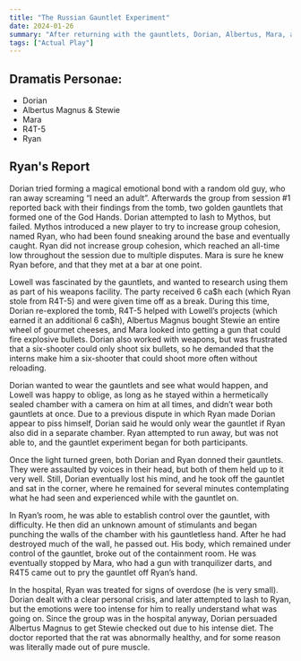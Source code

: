 ```yaml
---
title: "The Russian Gauntlet Experiment"
date: 2024-01-26
summary: "After returning with the gauntlets, Dorian, Albertus, Mara, and R4T-5 deliver their report to Mythos. The party gains a new member. Experiments of dubious morality and safety are run in the basement of the Camarata."
tags: ["Actual Play"]
---
```


## Dramatis Personae: 
- Dorian
- Albertus Magnus & Stewie
- Mara
- R4T-5
- Ryan

## Ryan's Report
Dorian tried forming a magical emotional bond with a random old guy, who ran away screaming “I need an adult”. Afterwards the group from session #1 reported back with their findings from the tomb, two golden gauntlets that formed one of the God Hands. Dorian attempted to lash to Mythos, but failed. Mythos introduced a new player to try to increase group cohesion, named Ryan, who had been found sneaking around the base and eventually caught. Ryan did not increase group cohesion, which reached an all-time low throughout the session due to multiple disputes. Mara is sure he knew Ryan before, and that they met at a bar at one point.

Lowell was fascinated by the gauntlets, and wanted to research using them as part of his weapons facility. The party received 6 ca\$h each (which Ryan stole from R4T-5) and were given time off as a break. During this time, Dorian re-explored the tomb, R4T-5 helped with Lowell’s projects (which earned it an additional 6 ca\$h), Albertus Magnus bought Stewie an entire wheel of gourmet cheeses, and Mara looked into getting a gun that could fire explosive bullets. Dorian also worked with weapons, but was frustrated that a six-shooter could only shoot six bullets, so he demanded that the interns make him a six-shooter that could shoot more often without reloading. 

Dorian wanted to wear the gauntlets and see what would happen, and Lowell was happy to oblige, as long as he stayed within a hermetically sealed chamber with a camera on him at all times, and didn’t wear both gauntlets at once. Due to a previous dispute in which Ryan made Dorian appear to piss himself, Dorian said he would only wear the gauntlet if Ryan also did in a separate chamber. Ryan attempted to run away, but was not able to, and the gauntlet experiment began for both participants.

Once the light turned green, both Dorian and Ryan donned their gauntlets. They were assaulted by voices in their head, but both of them held up to it very well. Still, Dorian eventually lost his mind, and he took off the gauntlet and sat in the corner, where he remained for several minutes contemplating what he had seen and experienced while with the gauntlet on.

In Ryan’s room, he was able to establish control over the gauntlet, with difficulty. He then did an unknown amount of stimulants and began punching the walls of the chamber with his gauntletless hand. After he had destroyed much of the wall, he passed out. His body, which remained under control of the gauntlet, broke out of the containment room. He was eventually stopped by Mara, who had a gun with tranquilizer darts, and R4T5 came out to pry the gauntlet off Ryan’s hand.

In the hospital, Ryan was treated for signs of overdose (he is very small). Dorian dealt with a clear personal crisis, and later attempted to lash to Ryan, but the emotions were too intense for him to really understand what was going on. Since the group was in the hospital anyway, Dorian persuaded Albertus Magnus to get Stewie checked out due to his intense diet. The doctor reported that the rat was abnormally healthy, and for some reason was literally made out of pure muscle. 
